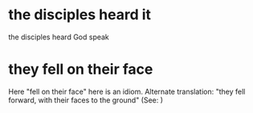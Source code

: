
# the disciples heard it
the disciples heard God speak

# they fell on their face
Here "fell on their face" here is an idiom. Alternate translation: "they fell forward, with their faces to the ground" (See: )
